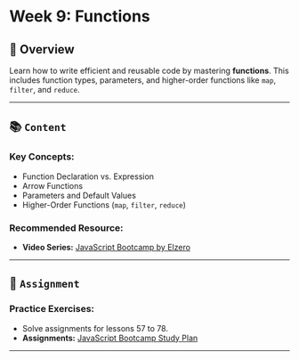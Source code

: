 # Week 9: Functions

## 🚀 Overview

Learn how to write efficient and reusable code by mastering **functions**. This includes function types, parameters, and higher-order functions like `map`, `filter`, and `reduce`.

---

## 📚 `Content`

### Key Concepts:

- Function Declaration vs. Expression
- Arrow Functions
- Parameters and Default Values
- Higher-Order Functions (`map`, `filter`, `reduce`)

### Recommended Resource:

- **Video Series:** [JavaScript Bootcamp by Elzero](https://www.youtube.com/watch?v=GM6dQBmc-Xg&list=PLDoPjvoNmBAx3kiplQR_oeDqLDBUDYwVv)

---

## 📝 `Assignment`

### Practice Exercises:

- Solve assignments for lessons 57 to 78.
- **Assignments:** [JavaScript Bootcamp Study Plan](https://elzero.org/study/javascript-bootcamp-2021-study-plan/)

---
